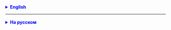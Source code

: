 
<details style="margin-top: 16px">
  <summary style="cursor: pointer; color: blue;"><b>English</b></summary>

** Task 1. **
There is a set of assessments of 20 students in the range from 5 to 1 point per semester in 10 items.
Smooth this data set, find students with a maximum/minimum average score.
Use Stream () Methods

** Task 2. **
There is a set of entire numbers: 10, 11, 12, 13, 14, 15, 16, 17, 18, 19, 20.
It is required to select only simple numbers from this list.
Use Stream () Methods

** Task 3. **
Create the class "Yacht" (boat). The following information should be stored in the class:
- manufacturer (shipyard);
- country (flag);
- year of release;
- length;
- body material (wood, plastic, metal);
- price.

You need to create a set of yachts and complete the following tasks:
- display all yachts;
- display yachts made from the specified body material;
- display yachts more expensive than the specified price;
- display yachts whose year of release is in a given range;
- sort yachts in decreasing order of value;
- get the average cost of a yacht from the created set;
- How much and specifically what yachts under which flag are in the port.

** Task 4 (*). **
Develop a method that gives cards to players from a deck 32 cards (a deck without 6-OK).
Each player should fall into the hands of 10 cards, 2 cards are “deposited in the bonus”.


</details>

<hr>

<details style="margin-top: 16px">
  <summary style="cursor: pointer; color: blue;"><b>На русском</b></summary>

**Задание 1.** 
Имеется набор оценок 20 студентов в диапазоне от 5 до 1 балла за семестр по 10 предметам.
Смоделируйте этот набор данных, найдите студентов с максимальным/минимальным средним баллом.
Используйте методы stream()

**Задание 2.**
Имеется набор целых чисел: 10, 11, 12, 13, 14, 15, 16, 17, 18, 19, 20.
Требуется из этого списка отобрать только простые числа.
Используйте методы stream()

**Задание 3.**
Создать класс «Яхта» (Boat). В классе должна храниться следующая информация:
- производитель(верфь);
- страна (флаг);
- год выпуска;
- длина;
- материал корпуса (дерево, пластик, металл);
- стоимость.

Нужно создать набор яхт и выполнить следующие задачи:
- отобразить все яхты;
- отобразить яхты, сделанные из указанного материала корпуса;
- отобразить яхты дороже указанной цены;
- отобразить яхты, чей год выпуска находится в заданном диапазоне;
- отсортировать яхты в порядке убывания стоимости;
- получить среднюю стоимость яхты из созданного набора;
- сколько и конкретно какие яхты под каким флагом стоят в порту.

**Задание 4(*).**
Разработайте метод, который сдает карты игрокам из колоды 32 карты (колода без 6-ок).
Каждому игроку должно попасть в руки 10 карт, 2 карты "откладываются в прикуп".

</details>
